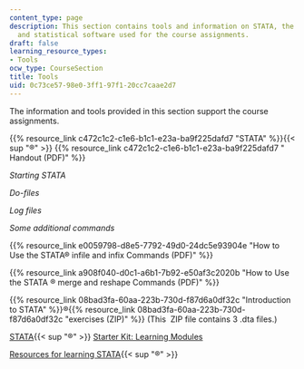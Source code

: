 ```yaml
---
content_type: page
description: This section contains tools and information on STATA, the data analysis
  and statistical software used for the course assignments.
draft: false
learning_resource_types:
- Tools
ocw_type: CourseSection
title: Tools
uid: 0c73ce57-98e0-3ff1-97f1-20cc7caae2d7
---
```

The information and tools provided in this section support the course assignments.

{{% resource_link c472c1c2-c1e6-b1c1-e23a-ba9f225dafd7 "STATA" %}}{{< sup \"®\" >}} {{% resource_link c472c1c2-c1e6-b1c1-e23a-ba9f225dafd7 " Handout (PDF)" %}}

*Starting STATA*

*Do-files*

*Log files*

*Some additional commands*

{{% resource_link e0059798-d8e5-7792-49d0-24dc5e93904e "How to Use the STATA® infile and infix Commands (PDF)" %}}

{{% resource_link a908f040-d0c1-a6b1-7b92-e50af3c2020b "How to Use the STATA ® merge and reshape Commands (PDF)" %}}

{{% resource_link 08bad3fa-60aa-223b-730d-f87d6a0df32c "Introduction to STATA" %}}®{{% resource_link 08bad3fa-60aa-223b-730d-f87d6a0df32c "exercises (ZIP)" %}} (This  ZIP file contains 3 .dta files.)

[STATA](http://www.ats.ucla.edu/stat/stata/sk/modules_sk.htm){{< sup "®" >}} [Starter Kit: Learning Modules](http://www.ats.ucla.edu/stat/stata/sk/modules_sk.htm)

[Resources for learning STATA](http://stata.com/links/resources-for-learning-stata/){{< sup "®" >}}